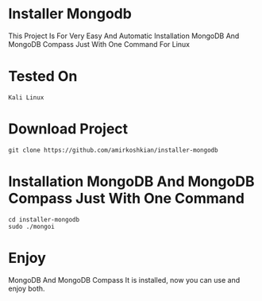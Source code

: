 # Installer Mongodb
This Project Is For Very Easy And Automatic Installation MongoDB And MongoDB Compass Just With One Command For Linux

# Tested On
```
Kali Linux
```

# Download Project
```
git clone https://github.com/amirkoshkian/installer-mongodb
```

# Installation MongoDB And MongoDB Compass Just With One Command
```
cd installer-mongodb
sudo ./mongoi
```

# Enjoy
MongoDB And MongoDB Compass It is installed, now you can use and enjoy both.
